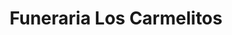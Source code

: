 ---
title: "Funeraria Los Carmelitos"
url: /quilicura/funeraria-los-carmelitos/
shop: Bestattungen
---